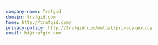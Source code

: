 ```yaml
---
company-name: Trafgid
domain: trafgid.com
home: http://trafgid.com/
privacy-policy: http://trafgid.com/mutual/privacy-policy
email: hi@trafgid.com
---
```




